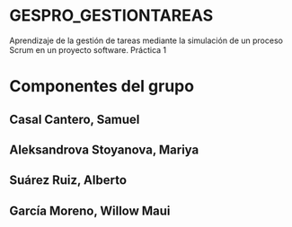 # GESPRO_GESTIONTAREAS
Aprendizaje de la gestión de tareas mediante la simulación de un proceso Scrum en un proyecto software. 
Práctica 1
# Componentes del grupo
## Casal Cantero, Samuel
## Aleksandrova Stoyanova, Mariya
## Suárez Ruiz, Alberto
## García Moreno, Willow Maui
